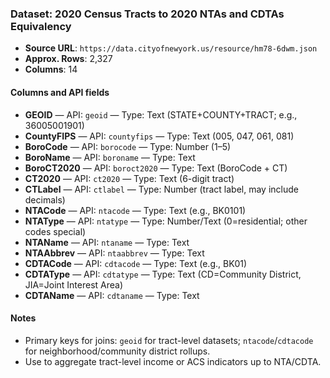### Dataset: 2020 Census Tracts to 2020 NTAs and CDTAs Equivalency

- **Source URL**: `https://data.cityofnewyork.us/resource/hm78-6dwm.json`
- **Approx. Rows**: 2,327
- **Columns**: 14

#### Columns and API fields
- **GEOID** — API: `geoid` — Type: Text (STATE+COUNTY+TRACT; e.g., 36005001901)
- **CountyFIPS** — API: `countyfips` — Type: Text (005, 047, 061, 081)
- **BoroCode** — API: `borocode` — Type: Number (1–5)
- **BoroName** — API: `boroname` — Type: Text
- **BoroCT2020** — API: `boroct2020` — Type: Text (BoroCode + CT)
- **CT2020** — API: `ct2020` — Type: Text (6-digit tract)
- **CTLabel** — API: `ctlabel` — Type: Number (tract label, may include decimals)
- **NTACode** — API: `ntacode` — Type: Text (e.g., BK0101)
- **NTAType** — API: `ntatype` — Type: Number/Text (0=residential; other codes special)
- **NTAName** — API: `ntaname` — Type: Text
- **NTAAbbrev** — API: `ntaabbrev` — Type: Text
- **CDTACode** — API: `cdtacode` — Type: Text (e.g., BK01)
- **CDTAType** — API: `cdtatype` — Type: Text (CD=Community District, JIA=Joint Interest Area)
- **CDTAName** — API: `cdtaname` — Type: Text

#### Notes
- Primary keys for joins: `geoid` for tract-level datasets; `ntacode`/`cdtacode` for neighborhood/community district rollups.
- Use to aggregate tract-level income or ACS indicators up to NTA/CDTA.


